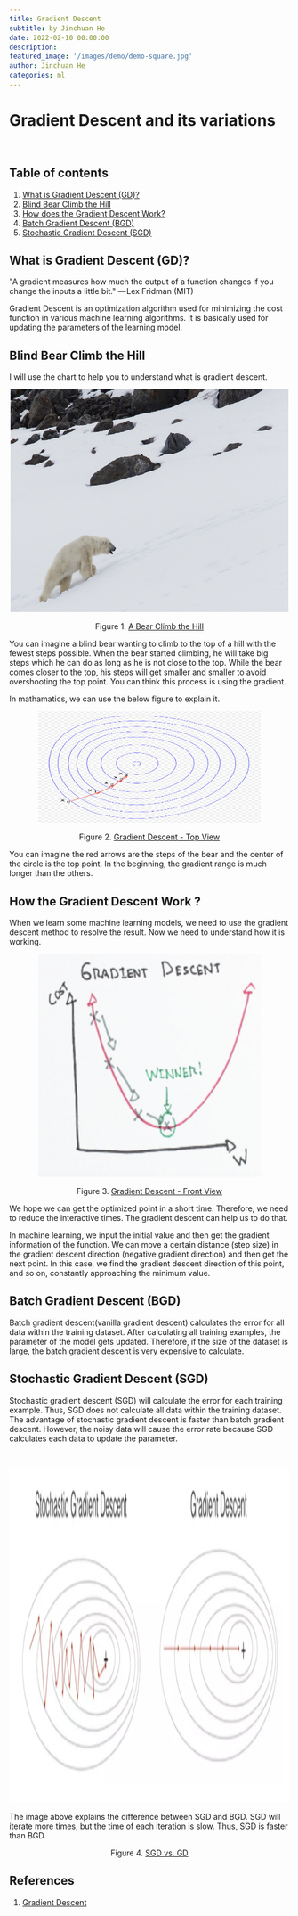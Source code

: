 ```yaml
---
title: Gradient Descent 
subtitle: by Jinchuan He 
date: 2022-02-10 00:00:00
description: 
featured_image: '/images/demo/demo-square.jpg'
author: Jinchuan He
categories: ml
---
```



# Gradient Descent and its variations

<br>
<h2 id="table-of-contents">Table of contents</h2>
<ol>
  <li><a href="#what_is_gradient_descent">What is Gradient Descent (GD)?</a></li>
  <li><a href="#Blind_Bear_Climb_the_Hill">Blind Bear Climb the Hill</a></li>
  <li><a href="#How_the_Gradient_Descent_Work">How does the Gradient Descent Work?</a></li>
  <li><a href="#BGD">Batch Gradient Descent (BGD)</a></li>
  <li><a href="#SGD">Stochastic Gradient Descent (SGD)</a></li>
</ol>

<h2 id="what is Gradient Descent">What is Gradient Descent (GD)? <a name="what_is_gradient_descent"></a></h2>

"A gradient measures how much the output of a function changes if you change the inputs a little bit." — Lex Fridman (MIT)

Gradient Descent is an optimization algorithm used for minimizing the cost function in various machine learning algorithms. It is basically used for updating the parameters of the learning model.

<h2 id="Blind Bear Climb the Hill">Blind Bear Climb the Hill<a name="Blind_Bear_Climb_the_Hill"></a></h2>

I will use the chart to help you to understand what is gradient descent.
<br>
    <p style="text-align: center;">
    <img src="/images/Posts/Gradient_Descent/bear.png" width="500" height="400"><p>
<p align='center'>Figure 1. <a href='https://www.jamitarris.com/image/I0000mAheJNe3_R0'>A Bear Climb the Hill</a></p>

You can imagine a blind bear wanting to climb to the top of a hill with the fewest steps possible. When the bear started climbing, he will take big steps which he can do as long as he is not close to the top. While the bear comes closer to the top, his steps will get smaller and smaller to avoid overshooting the top point. You can think this process is using the gradient.
        
In mathamatics, we can use the below figure to explain it.
<br>
    <p style="text-align: center;">
    <img src="/images/Posts/Gradient_Descent/gradient descent row.jpg" width="400" height="200"><p>   
<p align='center'>Figure 2. <a href='http://127.0.0.1:4000/blog/gradient-descent'>Gradient Descent - Top View</a></p>

You can imagine the red arrows are the steps of the bear and the center of the circle is the top point. In the beginning, the gradient range is much longer than the others.


<h2 id="How the Gradient Descent Work">How the Gradient Descent Work ?<a name="How_the_Gradient_Descent_Work"></a></h2>
When we learn some machine learning models, we need to use the gradient descent method to resolve the result. Now we need to understand how it is working.
<br>
    <p style="text-align: center;">
    <img src="/images/Posts/Gradient_Descent/gradient descent.jpg" width="400" height="400"><p>
<p align='center'>Figure 3. <a href='https://towardsdatascience.com/mathematical-intuition-behind-gradient-descent-f1b959a59e6d'> Gradient Descent - Front View</a></p>
        
We hope we can get the optimized point in a short time. Therefore, we need to reduce the interactive times. The gradient descent can help us to do that.

In machine learning, we input the initial value and then get the gradient information of the function. We can move a certain distance (step size) in the gradient descent direction (negative gradient direction) and then get the next point. In this case, we find the gradient descent direction of this point, and so on, constantly approaching the minimum value.
<h2 id="Batch Gradient Descent (BGD)">Batch Gradient Descent (BGD)<a name="BGD"></a></h2>

Batch gradient descent(vanilla gradient descent) calculates the error for all data within the training dataset. After calculating all training examples, the parameter of the model gets updated. Therefore, if the size of the dataset is large, the batch gradient descent is very expensive to calculate.

<h2 id="Stochastic Gradient Descent (SGD)">Stochastic Gradient Descent (SGD)<a name="SGD"></a></h2>

Stochastic gradient descent (SGD) will calculate the error for each training example. Thus, SGD does not calculate all data within the training dataset. The advantage of stochastic gradient descent is faster than batch gradient descent. However, the noisy data will cause the error rate because SGD calculates each data to update the parameter.

<br>
    <p style="text-align: center;">
    <img src="/images/Posts/Gradient_Descent/SGD and BGD.jpg" width="800" height="600"><p>

The image above explains the difference between SGD and BGD. SGD will iterate more times, but the time of each iteration is slow. Thus, SGD is faster than BGD.
<p align='center'>Figure 4. <a href='https://towardsdatascience.com/a-deeper-look-into-gradient-based-learning-for-neural-networks-ad7a35b17b93'>SGD vs. GD</a></p>
     
<h2>References</h2>
<ol>
  <li><a href="https://en.wikipedia.org/wiki/Gradient_descent">Gradient Descent</a></li>
</ol>